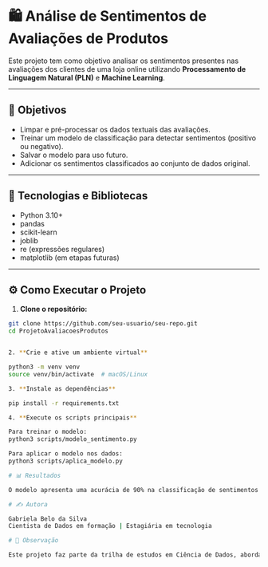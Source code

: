 # 🛍️ Análise de Sentimentos de Avaliações de Produtos

Este projeto tem como objetivo analisar os sentimentos presentes nas avaliações dos clientes de uma loja online utilizando **Processamento de Linguagem Natural (PLN)** e **Machine Learning**.

---

## 📌 Objetivos

- Limpar e pré-processar os dados textuais das avaliações.
- Treinar um modelo de classificação para detectar sentimentos (positivo ou negativo).
- Salvar o modelo para uso futuro.
- Adicionar os sentimentos classificados ao conjunto de dados original.

---

## 🧠 Tecnologias e Bibliotecas

- Python 3.10+
- pandas
- scikit-learn
- joblib
- re (expressões regulares)
- matplotlib (em etapas futuras)

---

## ⚙️ Como Executar o Projeto

1. **Clone o repositório:**

```bash
git clone https://github.com/seu-usuario/seu-repo.git
cd ProjetoAvaliacoesProdutos


2. **Crie e ative um ambiente virtual**

python3 -m venv venv
source venv/bin/activate  # macOS/Linux

3. **Instale as dependências**

pip install -r requirements.txt

4. **Execute os scripts principais**

Para treinar o modelo:
python3 scripts/modelo_sentimento.py

Para aplicar o modelo nos dados:
python3 scripts/aplica_modelo.py

# 📊 Resultados

O modelo apresenta uma acurácia de 90% na classificação de sentimentos com base nas avaliações. Isso demonstra sua boa capacidade de generalização e identificação de padrões positivos e negativos.

# ✍️ Autora

Gabriela Belo da Silva
Cientista de Dados em formação | Estagiária em tecnologia 

# 📌 Observação

Este projeto faz parte da trilha de estudos em Ciência de Dados, abordando as etapas de Análise Exploratória, NLP, e Machine Learning.
